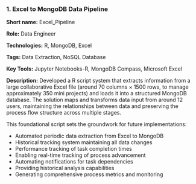 ### 1. Excel to MongoDB Data Pipeline

<b>Short name:</b> Excel_Pipeline </p>
<b>Role:</b> Data Engineer </p>
<b>Technologies:</b> R, MongoDB, Excel </p>
<b>Tags:</b> Data Extraction, NoSQL Database </p>
<b>Key Tools:</b> Jupyter Notebooks-R, MongoDB Compass, Microsoft Excel </p>
<b>Description:</b> Developed a R script system that extracts information from a large collaborative Excel file (around 70 columns × 1500 rows, to manage approximately 350 mini projects) and loads it into a structured MongoDB database. The solution maps and transforms data input from around 12 users, maintaining the relationships between data and preserving the process flow structure across multiple stages.

This foundational script sets the groundwork for future implementations:

- Automated periodic data extraction from Excel to MongoDB
- Historical tracking system maintaining all data changes
- Performance tracking of task completion times
- Enabling real-time tracking of process advancement
- Automating notifications for task dependencies
- Providing historical analysis capabilities
- Generating comprehensive process metrics and monitoring
